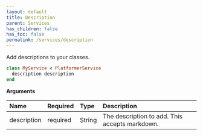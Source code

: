```yaml
---
layout: default
title: Description
parent: Services
has_children: false
has_toc: false
permalink: /services/description
---
```


Add descriptions to your classes.

```ruby
class MyService < PlatformerService
  description description
end
```

**Arguments**

| Name | Required | Type | Description |
|:---|:---|:---|:---|
| description | required | String | The description to add. This accepts markdown. |